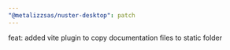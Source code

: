 ```yaml
---
"@metalizzsas/nuster-desktop": patch
---
```


feat: added vite plugin to copy documentation files to static folder
